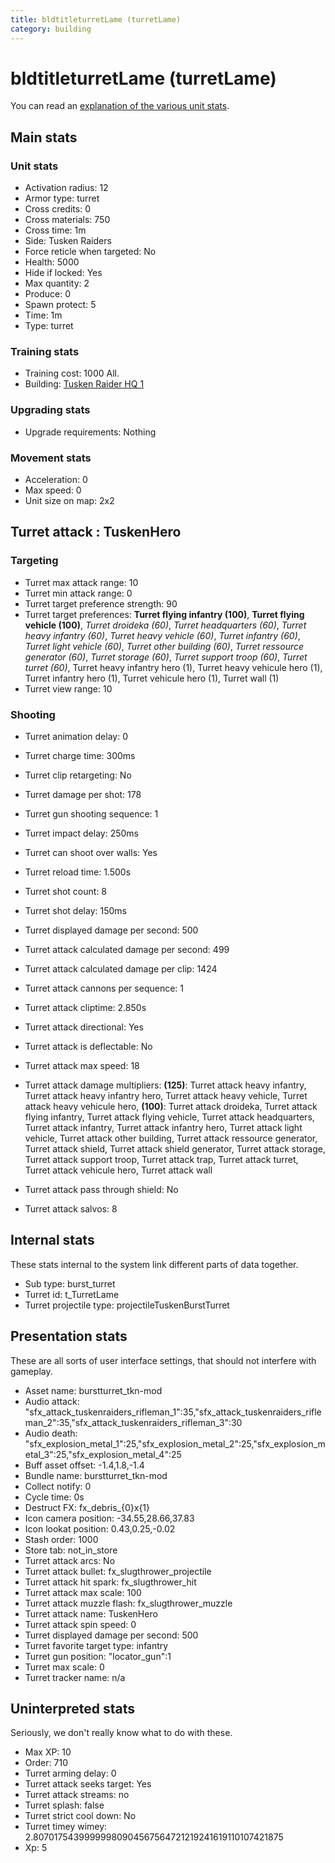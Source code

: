 ```yaml
---
title: bldtitleturretLame (turretLame)
category: building
---
```


# bldtitleturretLame (turretLame)

You can read an [explanation  of the various unit stats](unitexplained.md).

## Main stats

### Unit stats

  * Activation radius: 12
  * Armor type: turret
  * Cross credits: 0
  * Cross materials: 750
  * Cross time: 1m
  * Side: Tusken Raiders
  * Force reticle when targeted: No
  * Health: 5000
  * Hide if locked: Yes
  * Max quantity: 2
  * Produce: 0
  * Spawn protect: 5
  * Time: 1m
  * Type: turret

### Training stats

  * Training cost: 1000 All.
  * Building: [Tusken Raider HQ 1](tuskenHQ.html)

### Upgrading stats

  * Upgrade requirements: Nothing

### Movement stats

  * Acceleration: 0
  * Max speed: 0
  * Unit size on map: 2x2

## Turret attack : TuskenHero


### Targeting

  * Turret max attack range: 10
  * Turret min attack range: 0
  * Turret target preference strength: 90
  * Turret target preferences: **Turret flying infantry (100)**, **Turret flying vehicle (100)**, _Turret droideka (60)_, _Turret headquarters (60)_, _Turret heavy infantry (60)_, _Turret heavy vehicle (60)_, _Turret infantry (60)_, _Turret light vehicle (60)_, _Turret other building (60)_, _Turret ressource generator (60)_, _Turret storage (60)_, _Turret support troop (60)_, _Turret turret (60)_, Turret heavy infantry hero (1), Turret heavy vehicule hero (1), Turret infantry hero (1), Turret vehicule hero (1), Turret wall (1)
  * Turret view range: 10

### Shooting

  * Turret animation delay: 0
  * Turret charge time: 300ms
  * Turret clip retargeting: No
  * Turret damage per shot: 178
  * Turret gun shooting sequence: 1
  * Turret impact delay: 250ms
  * Turret can shoot over walls: Yes
  * Turret reload time: 1.500s
  * Turret shot count: 8
  * Turret shot delay: 150ms

  * Turret displayed damage per second: 500
  * Turret attack calculated damage per second: 499
  * Turret attack calculated damage per clip: 1424

  * Turret attack cannons per sequence: 1
  * Turret attack cliptime: 2.850s
  * Turret attack directional: Yes
  * Turret attack is deflectable: No
  * Turret attack max speed: 18
  * Turret attack damage multipliers: **(125)**: Turret attack heavy infantry, Turret attack heavy infantry hero, Turret attack heavy vehicle, Turret attack heavy vehicule hero, **(100)**: Turret attack droideka, Turret attack flying infantry, Turret attack flying vehicle, Turret attack headquarters, Turret attack infantry, Turret attack infantry hero, Turret attack light vehicle, Turret attack other building, Turret attack ressource generator, Turret attack shield, Turret attack shield generator, Turret attack storage, Turret attack support troop, Turret attack trap, Turret attack turret, Turret attack vehicule hero, Turret attack wall
  * Turret attack pass through shield: No
  * Turret attack salvos: 8

## Internal stats

These stats internal to the system link different parts of data together.

  * Sub type: burst_turret
  * Turret id: t_TurretLame
  * Turret projectile type: projectileTuskenBurstTurret

## Presentation stats

These are all sorts of user interface settings, that should not interfere with gameplay.

  * Asset name: burstturret_tkn-mod
  * Audio attack: "sfx_attack_tuskenraiders_rifleman_1":35,"sfx_attack_tuskenraiders_rifleman_2":35,"sfx_attack_tuskenraiders_rifleman_3":30
  * Audio death: "sfx_explosion_metal_1":25,"sfx_explosion_metal_2":25,"sfx_explosion_metal_3":25,"sfx_explosion_metal_4":25
  * Buff asset offset: -1.4,1.8,-1.4
  * Bundle name: burstturret_tkn-mod
  * Collect notify: 0
  * Cycle time: 0s
  * Destruct FX: fx_debris_{0}x{1}
  * Icon camera position: -34.55,28.66,37.83
  * Icon lookat position: 0.43,0.25,-0.02
  * Stash order: 1000
  * Store tab: not_in_store
  * Turret attack arcs: No
  * Turret attack bullet: fx_slugthrower_projectile
  * Turret attack hit spark: fx_slugthrower_hit
  * Turret attack max scale: 100
  * Turret attack muzzle flash: fx_slugthrower_muzzle
  * Turret attack name: TuskenHero
  * Turret attack spin speed: 0
  * Turret displayed damage per second: 500
  * Turret favorite target type: infantry
  * Turret gun position: "locator_gun":1
  * Turret max scale: 0
  * Turret tracker name: n/a

## Uninterpreted stats

Seriously, we don't really know what to do with these.

  * Max XP: 10
  * Order: 710
  * Turret arming delay: 0
  * Turret attack seeks target: Yes
  * Turret attack streams: no
  * Turret splash: false
  * Turret strict cool down: No
  * Turret timey wimey: 2.80701754399999980904567564721219241619110107421875
  * Xp: 5

